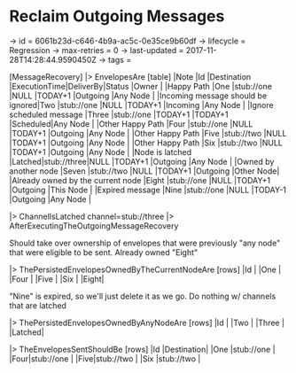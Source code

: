 # Reclaim Outgoing Messages

-> id = 6061b23d-c646-4b9a-ac5c-0e35ce9b60df
-> lifecycle = Regression
-> max-retries = 0
-> last-updated = 2017-11-28T14:28:44.9590450Z
-> tags = 

[MessageRecovery]
|> EnvelopesAre
    [table]
    |Note                              |Id     |Destination |ExecutionTime|DeliverBy|Status   |Owner     |
    |Happy Path                        |One    |stub://one  |NULL         |TODAY+1  |Outgoing |Any Node  |
    |Incoming message should be ignored|Two    |stub://one  |NULL         |TODAY+1  |Incoming |Any Node  |
    |Ignore scheduled message          |Three  |stub://one  |TODAY+1      |TODAY+1  |Scheduled|Any Node  |
    |Other Happy Path                  |Four   |stub://one  |NULL         |TODAY+1  |Outgoing |Any Node  |
    |Other Happy Path                  |Five   |stub://two  |NULL         |TODAY+1  |Outgoing |Any Node  |
    |Other Happy Path                  |Six    |stub://two  |NULL         |TODAY+1  |Outgoing |Any Node  |
    |Node is latched                   |Latched|stub://three|NULL         |TODAY+1  |Outgoing |Any Node  |
    |Owned by another node             |Seven  |stub://two  |NULL         |TODAY+1  |Outgoing |Other Node|
    |Already owned by the current node |Eight  |stub://one  |NULL         |TODAY+1  |Outgoing |This Node |
    |Expired message                   |Nine   |stub://one  |NULL         |TODAY-1  |Outgoing |Any Node  |

|> ChannelIsLatched channel=stub://three
|> AfterExecutingTheOutgoingMessageRecovery

Should take over ownership of envelopes that were previously "any node" that were eligible to be sent. Already owned "Eight"

|> ThePersistedEnvelopesOwnedByTheCurrentNodeAre
    [rows]
    |Id   |
    |One  |
    |Four |
    |Five |
    |Six  |
    |Eight|


"Nine" is expired, so we'll just delete it as we go. Do nothing w/ channels that are latched

|> ThePersistedEnvelopesOwnedByAnyNodeAre
    [rows]
    |Id     |
    |Two    |
    |Three  |
    |Latched|

|> TheEnvelopesSentShouldBe
    [rows]
    |Id  |Destination|
    |One |stub://one |
    |Four|stub://one |
    |Five|stub://two |
    |Six |stub://two |

~~~
